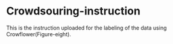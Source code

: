 # Crowdsouring-instruction
This is the instruction uploaded for the labeling of the data using Crowflower(Figure-eight).
